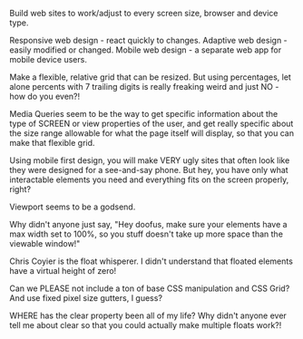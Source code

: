 Build web sites to work/adjust to every screen size, browser and device type.

Responsive web design - react quickly to changes. Adaptive web design - easily modified or changed. Mobile web design - a separate web app for mobile device users.

Make a flexible, relative grid that can be resized. But using percentages, let alone percents with 7 trailing digits is really freaking weird and just NO - how do you even?!

Media Queries seem to be the way to get specific information about the type of SCREEN or view properties of the user, and get really specific about the size range allowable for what the page itself will display, so that you can make that flexible grid.

Using mobile first design, you will make VERY ugly sites that often look like they were designed for a see-and-say phone. But hey, you have only what interactable elements you need and everything fits on the screen properly, right?

Viewport seems to be a godsend.

Why didn't anyone just say, "Hey doofus, make sure your elements have a max width set to 100%, so you stuff doesn't take up more space than the viewable window!"

Chris Coyier is the float whisperer. I didn't understand that floated elements have a virtual height of zero!

Can we PLEASE not include a ton of base CSS manipulation and CSS Grid? And use fixed pixel size gutters, I guess?

WHERE has the clear property been all of my life? Why didn't anyone ever tell me about clear so that you could actually make multiple floats work?!